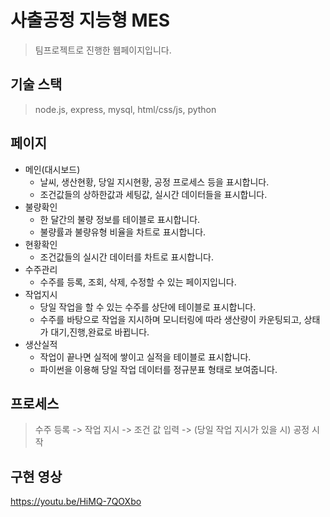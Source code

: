 # 사출공정 지능형 MES
> 팀프로젝트로 진행한 웹페이지입니다.

## 기술 스택
> node.js, express, mysql, html/css/js, python

## 페이지
* 메인(대시보드)
  * 날씨, 생산현황, 당일 지시현황, 공정 프로세스 등을 표시합니다.
  * 조건값들의 상하한값과 세팅값, 실시간 데이터들을 표시합니다.
* 불량확인
  * 한 달간의 불량 정보를 테이블로 표시합니다.
  * 불량률과 불량유형 비율을 차트로 표시합니다.
* 현황확인
  * 조건값들의 실시간 데이터를 차트로 표시합니다.
* 수주관리
  * 수주를 등록, 조회, 삭제, 수정할 수 있는 페이지입니다.
* 작업지시
  * 당일 작업을 할 수 있는 수주를 상단에 테이블로 표시합니다.
  * 수주를 바탕으로 작업을 지시하며 모니터링에 따라 생산량이 카운팅되고, 상태가 대기,진행,완료로 바뀝니다.
* 생산실적
  * 작업이 끝나면 실적에 쌓이고 실적을 테이블로 표시합니다.
  * 파이썬을 이용해 당일 작업 데이터를 정규분표 형태로 보여줍니다.

## 프로세스
> 수주 등록 -> 작업 지시 -> 조건 값 입력 -> (당일 작업 지시가 있을 시) 공정 시작

## 구현 영상
https://youtu.be/HiMQ-7QOXbo
